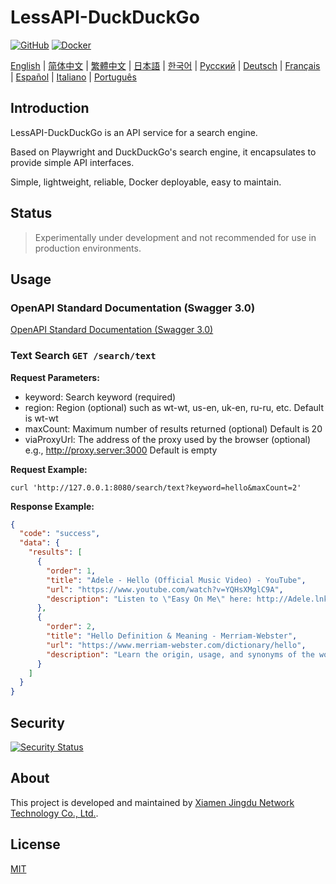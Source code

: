 # LessAPI-DuckDuckGo

[![GitHub](https://img.shields.io/github/license/lessapi-dev/lessapi-duckduckgo?style=for-the-badge)](https://github.com/lessapi-dev/lessapi-duckduckgo)
[![Docker](https://img.shields.io/docker/pulls/lessapi/lessapi-duckduckgo?style=for-the-badge)](https://hub.docker.com/r/lessapi-dev/lessapi-duckduckgo)

[English](./README.md) |
[简体中文](./docs/zhs/README.md) |
[繁體中文](./docs/zht/README.md) |
[日本語](./docs/ja/README.md) |
[한국어](./docs/ko/README.md) |
[Русский](./docs/ru/README.md) |
[Deutsch](./docs/de/README.md) |
[Français](./docs/fr/README.md) |
[Español](./docs/es/README.md) |
[Italiano](./docs/it/README.md) |
[Português](./docs/pt/README.md)

## Introduction

LessAPI-DuckDuckGo is an API service for a search engine.

Based on Playwright and DuckDuckGo's search engine, it encapsulates to provide simple API interfaces.

Simple, lightweight, reliable, Docker deployable, easy to maintain.

## Status

> Experimentally under development and not recommended for use in production environments.

## Usage

### OpenAPI Standard Documentation (Swagger 3.0)

[OpenAPI Standard Documentation (Swagger 3.0)](./lessapi-duckduckgo.openapi.json)

### Text Search `GET /search/text`

**Request Parameters:**

- keyword: Search keyword (required)
- region: Region (optional) such as wt-wt, us-en, uk-en, ru-ru, etc. Default is wt-wt
- maxCount: Maximum number of results returned (optional) Default is 20
- viaProxyUrl: The address of the proxy used by the browser (optional) e.g., http://proxy.server:3000 Default is empty

**Request Example:**

```shell
curl 'http://127.0.0.1:8080/search/text?keyword=hello&maxCount=2'
```

**Response Example:**

```json
{
  "code": "success",
  "data": {
    "results": [
      {
        "order": 1,
        "title": "Adele - Hello (Official Music Video) - YouTube",
        "url": "https://www.youtube.com/watch?v=YQHsXMglC9A",
        "description": "Listen to \"Easy On Me\" here: http://Adele.lnk.to/EOMPre-order Adele's new album \"30\" before its release on November 19: https://www.adele.comShop the \"Adele..."
      },
      {
        "order": 2,
        "title": "Hello Definition & Meaning - Merriam-Webster",
        "url": "https://www.merriam-webster.com/dictionary/hello",
        "description": "Learn the origin, usage, and synonyms of the word hello, an expression or gesture of greeting. See examples of hello in sentences and related words from the dictionary."
      }
    ]
  }
}
```

## Security

[![Security Status](https://www.murphysec.com/platform3/v31/badge/1779906127272730624.svg)](https://www.murphysec.com/console/report/1778449242088529920/1779906127272730624)

## About

This project is developed and maintained by [Xiamen Jingdu Network Technology Co., Ltd.](https://gentletld.cn).

## License

[MIT](./LICENSE)
